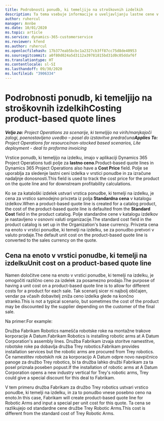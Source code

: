 ```yaml
---
title: Podrobnosti ponudb, ki temeljijo na stroškovnih izdelkih
description: Ta tema vsebuje informacije o uveljavljanju lastne cene v vrstici ponudbe, ki temelji na izdelku.
author: ruhercul
manager: Annbe
ms.date: 10/01/2020
ms.topic: article
ms.service: dynamics-365-customerservice
ms.reviewer: kfend
ms.author: ruhercul
ms.openlocfilehash: 17b377eab5bcbc1a2327cb3ff87cc75d8de40953
ms.sourcegitcommit: a0f80d024a5d3112a39781815bd31d0c05ddaf6f
ms.translationtype: HT
ms.contentlocale: sl-SI
ms.lasthandoff: 09/30/2020
ms.locfileid: "3906334"
---
```

# <a name="costing-product-based-quote-lines"></a><span data-ttu-id="9ac04-103">Podrobnosti ponudb, ki temeljijo na stroškovnih izdelkih</span><span class="sxs-lookup"><span data-stu-id="9ac04-103">Costing product-based quote lines</span></span>

<span data-ttu-id="9ac04-104">_**Velja za:** Project Operations za scenarije, ki temeljijo na virih/manjkajoči zalogi, poenostavljeno uvedbo – posel do izstavitve predračuna_</span><span class="sxs-lookup"><span data-stu-id="9ac04-104">_**Applies To:** Project Operations for resource/non-stocked based scenarios, Lite deployment - deal to proforma invoicing_</span></span>


<span data-ttu-id="9ac04-105">Vrstice ponudb, ki temeljijo na izdelku, imajo v aplikaciji Dynamics 365 Project Operations tudi polje za **lastno ceno**.</span><span class="sxs-lookup"><span data-stu-id="9ac04-105">Product-based quote lines in Dynamics 365 Project Operations also have a **Cost Price** field.</span></span> <span data-ttu-id="9ac04-106">Polje se uporablja za sledenje lastni ceni izdelka v vrstici ponudbe in za izračune nadaljnje donosnosti.</span><span class="sxs-lookup"><span data-stu-id="9ac04-106">This field is used to track the cost price for the product on the quote line and for downstream profitability calculations.</span></span>

<span data-ttu-id="9ac04-107">Ko se za kataloški izdelek ustvari vrstica ponudbe, ki temelji na izdelku, je cena za vrstico samodejno privzeta iz polja **Standardna cena** v katalogu izdelkov.</span><span class="sxs-lookup"><span data-stu-id="9ac04-107">When a product-based quote line is created for a catalog product, the cost of the product-based quote line is defaulted from the **Standard Cost** field in the product catalog.</span></span> <span data-ttu-id="9ac04-108">Polje standardne cene v katalogu izdelkov je nastavljeno v osnovni valuti organizacije.</span><span class="sxs-lookup"><span data-stu-id="9ac04-108">The standard cost field in the product catalog is set up in the Organization's base currency.</span></span> <span data-ttu-id="9ac04-109">Privzeta cena na enoto v vrstici ponudbe, ki temelji na izdelku, se za ponudbo pretvori v valuto prodaje.</span><span class="sxs-lookup"><span data-stu-id="9ac04-109">The default unit cost on the product-based quote line is converted to the sales currency on the quote.</span></span>

## <a name="unit-cost-on-a-product-based-quote-line"></a><span data-ttu-id="9ac04-110">Cena na enoto v vrstici ponudbe, ki temelji na izdelku</span><span class="sxs-lookup"><span data-stu-id="9ac04-110">Unit cost on a product-based quote line</span></span>

<span data-ttu-id="9ac04-111">Namen določitve cene na enoto v vrstici ponudbe, ki temelji na izdelku, je omogočiti različno ceno za izdelek za posamezno prodajo.</span><span class="sxs-lookup"><span data-stu-id="9ac04-111">The purpose of having a unit cost on a product-based quote line is to allow for different costs for a product for each sale.</span></span> <span data-ttu-id="9ac04-112">Tak scenarij sicer ni najbolj običajen, vendar pa včasih dobavitelj zniža ceno izdelka glede na končno stranko.</span><span class="sxs-lookup"><span data-stu-id="9ac04-112">This is not a typical scenario, but sometimes the cost of the product may be discounted by the supplier depending on the customer of the final sale.</span></span>

<span data-ttu-id="9ac04-113">Na primer:</span><span class="sxs-lookup"><span data-stu-id="9ac04-113">For example:</span></span>

<span data-ttu-id="9ac04-114">Družba Fabrikam Robotics namešča robotske roke na montažne trakove korporacije A Datum.</span><span class="sxs-lookup"><span data-stu-id="9ac04-114">Fabrikam Robotics is installing robotic arms at A Datum Corporation's assembly lines.</span></span> <span data-ttu-id="9ac04-115">Družba Fabrikam izvaja storitve namestitve, robotske roke pa dobavlja družba Trey robotics.</span><span class="sxs-lookup"><span data-stu-id="9ac04-115">Fabrikam provides installation services but the robotic arms are procured from Trey robotics.</span></span> <span data-ttu-id="9ac04-116">Če namestitev robotskih rok za korporacijo A Datum odpre novo navpičnico panoge za družbo Trey robotics, bi ta družba lahko družbi Fabrikam za ta posel priznala poseben popust.</span><span class="sxs-lookup"><span data-stu-id="9ac04-116">If the installation of robotic arms at A Datum Corporation opens a new industry vertical for Trey's robotic arms, Trey could give a special discount for this deal to Fabrikam.</span></span>

<span data-ttu-id="9ac04-117">V tem primeru družba Fabrikam za družbo Trey robotics ustvari vrstico ponudbe, ki temelji na izdelku, in za to ponudbo vnese posebno ceno na enoto.</span><span class="sxs-lookup"><span data-stu-id="9ac04-117">In this case, Fabrikam will create product-based quote line for Robotic Arms and input a special per unit cost for this quote.</span></span> <span data-ttu-id="9ac04-118">Ta cena se razlikujejo od standardne cene družbe Trey Robotic Arms.</span><span class="sxs-lookup"><span data-stu-id="9ac04-118">This cost is different from the standard cost of Trey Robotic Arms.</span></span>
